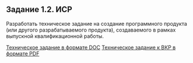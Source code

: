 ## Задание 1.2. ИСР
Разработать техническое задание на создание программного продукта (или другого разрабатываемого продукта), создаваемого в рамках выпускной квалификационной работы.

[Техническое задание в формате DOC](адрес://ссылки.здесь "Техническое задание к ВКР в формате DOC")
[Техническое задание  к ВКР в формате PDF](адрес://ссылки.здесь "Техническое задание к ВКР в формате PDF")